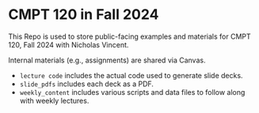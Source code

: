 # CMPT 120 in Fall 2024


This Repo is used to store public-facing examples and materials for CMPT 120, Fall 2024 with Nicholas Vincent.

Internal materials (e.g., assignments) are shared via Canvas.


- `lecture code` includes the actual code used to generate slide decks.
- `slide_pdfs` includes each deck as a PDF.
- `weekly_content` includes various scripts and data files to follow along with weekly lectures.